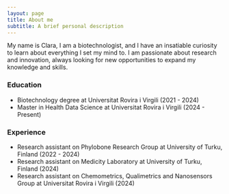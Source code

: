 ```yaml
---
layout: page
title: About me
subtitle: A brief personal description
---
```


My name is Clara, I am a biotechnologist, and I have an insatiable curiosity to learn about everything I set my mind to. I am passionate about research and innovation, always looking for new opportunities to expand my knowledge and skills.

### Education

- Biotechnology degree at Universitat Rovira i Virgili (2021 - 2024)
- Master in Health Data Science at Universitat Rovira i Virgili (2024 - Present)
  
### Experience
- Research assistant on Phylobone Research Group at University of Turku, Finland (2022 - 2024)
- Research assistant on Medicity Laboratory at University of Turku, Finland (2024)
- Research assistant on Chemometrics, Qualimetrics and Nanosensors Group at Universitat Rovira i Virgili (2024)
